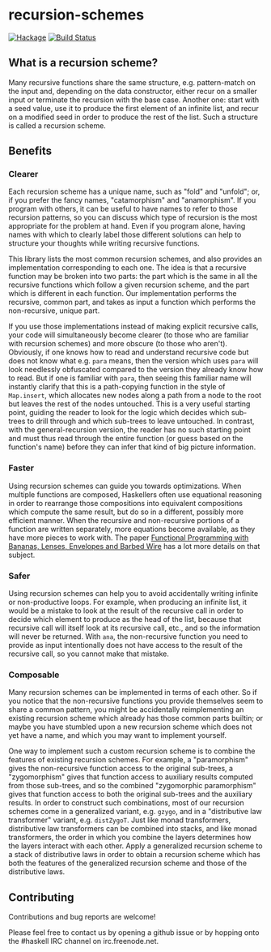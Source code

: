 # recursion-schemes

[![Hackage](https://img.shields.io/hackage/v/recursion-schemes.svg)](https://hackage.haskell.org/package/recursion-schemes) [![Build Status](https://secure.travis-ci.org/ekmett/recursion-schemes.png?branch=master)](http://travis-ci.org/ekmett/recursion-schemes)

## What is a recursion scheme?

Many recursive functions share the same structure, e.g. pattern-match on the input and, depending on the data constructor, either recur on a smaller input or terminate the recursion with the base case. Another one: start with a seed value, use it to produce the first element of an infinite list, and recur on a modified seed in order to produce the rest of the list. Such a structure is called a recursion scheme.

## Benefits

### Clearer

Each recursion scheme has a unique name, such as "fold" and "unfold"; or, if you prefer the fancy names, "catamorphism" and "anamorphism". If you program with others, it can be useful to have names to refer to those recursion patterns, so you can discuss which type of recursion is the most appropriate for the problem at hand. Even if you program alone, having names with which to clearly label those different solutions can help to structure your thoughts while writing recursive functions.

This library lists the most common recursion schemes, and also provides an implementation corresponding to each one. The idea is that a recursive function may be broken into two parts: the part which is the same in all the recursive functions which follow a given recursion scheme, and the part which is different in each function. Our implementation performs the recursive, common part, and takes as input a function which performs the non-recursive, unique part.

If you use those implementations instead of making explicit recursive calls, your code will simultaneously become clearer (to those who are familiar with recursion schemes) and more obscure (to those who aren't). Obviously, if one knows how to read and understand recursive code but does not know what e.g. `para` means, then the version which uses `para` will look needlessly obfuscated compared to the version they already know how to read. But if one is familiar with `para`, then seeing this familiar name will instantly clarify that this is a path-copying function in the style of `Map.insert`, which allocates new nodes along a path from a node to the root but leaves the rest of the nodes untouched. This is a very useful starting point, guiding the reader to look for the logic which decides which sub-trees to drill through and which sub-trees to leave untouched. In contrast, with the general-recursion version, the reader has no such starting point and must thus read through the entire function (or guess based on the function's name) before they can infer that kind of big picture information.

### Faster

Using recursion schemes can guide you towards optimizations. When multiple functions are composed, Haskellers often use equational reasoning in order to rearrange those compositions into equivalent compositions which compute the same result, but do so in a different, possibly more efficient manner. When the recursive and non-recursive portions of a function are written separately, more equations become available, as they have more pieces to work with. The paper [Functional Programming with Bananas, Lenses, Envelopes and Barbed Wire](https://maartenfokkinga.github.io/utwente/mmf91m.pdf) has a lot more details on that subject.

### Safer

Using recursion schemes can help you to avoid accidentally writing infinite or non-productive loops. For example, when producing an infinite list, it would be a mistake to look at the result of the recursive call in order to decide which element to produce as the head of the list, because that recursive call will itself look at its recursive call, etc., and so the information will never be returned. With `ana`, the non-recursive function you need to provide as input intentionally does not have access to the result of the recursive call, so you cannot make that mistake.

### Composable

Many recursion schemes can be implemented in terms of each other. So if you notice that the non-recursive functions you provide themselves seem to share a common pattern, you might be accidentally reimplementing an existing recursion scheme which already has those common parts builtin; or maybe you have stumbled upon a new recursion scheme which does not yet have a name, and which you may want to implement yourself.

One way to implement such a custom recursion scheme is to combine the features of existing recursion schemes. For example, a "paramorphism" gives the non-recursive function access to the original sub-trees, a "zygomorphism" gives that function access to auxiliary results computed from those sub-trees, and so the combined "zygomorphic paramorphism" gives that function access to both the original sub-trees and the auxiliary results. In order to construct such combinations, most of our recursion schemes come in a generalized variant, e.g. `gzygo`, and in a "distributive law transformer" variant, e.g. `distZygoT`. Just like monad transformers, distributive law transformers can be combined into stacks, and like monad transformers, the order in which you combine the layers determines how the layers interact with each other. Apply a generalized recursion scheme to a stack of distributive laws in order to obtain a recursion scheme which has both the features of the generalized recursion scheme and those of the distributive laws.

## Contributing

Contributions and bug reports are welcome!

Please feel free to contact us by opening a github issue or by hopping onto the #haskell IRC channel on irc.freenode.net.
